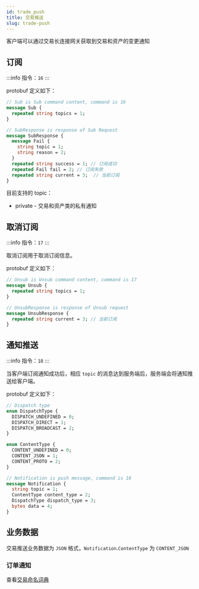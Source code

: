 ```yaml
---
id: trade_push
title: 交易推送
slug: trade-push
---
```


客户端可以通过交易长连接网关获取到交易和资产的变更通知

## 订阅

:::info
指令：`16`
:::

protobuf 定义如下：

```protobuf
// Sub is Sub command content, command is 16
message Sub {
  repeated string topics = 1;
}

// SubResponse is response of Sub Request
message SubResponse {
  message Fail {
    string topic = 1;
    string reason = 2;
  }
  repeated string success = 1; // 订阅成功
  repeated Fail fail = 2; // 订阅失败
  repeated string current = 3;  // 当前订阅
}

```

目前支持的 topic：

- private - 交易和资产类的私有通知

## 取消订阅

:::info
指令：`17`
:::

取消订阅用于取消订阅信息。

protobuf 定义如下：

```protobuf
// Unsub is Unsub command content, command is 17
message Unsub {
  repeated string topics = 1;
}

// UnsubResponse is response of Unsub request
message UnsubResponse {
  repeated string current = 3; // 当前订阅
}
```

## 通知推送

:::info
指令：`18`
:::

当客户端订阅通知成功后，相应 `topic` 的消息达到服务端后，服务端会将通知推送给客户端。

protobuf 定义如下：

```protobuf
// Dispatch type
enum DispatchType {
  DISPATCH_UNDEFINED = 0;
  DISPATCH_DIRECT = 1;
  DISPATCH_BROADCAST = 2;
}

enum ContentType {
  CONTENT_UNDEFINED = 0;
  CONTENT_JSON = 1;
  CONTENT_PROTO = 2;
}

// Notification is push message, command is 18
message Notification {
  string topic = 1;
  ContentType content_type = 2;
  DispatchType dispatch_type = 3;
  bytes data = 4;
}
```

## 业务数据

交易推送业务数据为 `JSON` 格式，`Notification`.`ContentType` 为 `CONTENT_JSON`

### 订单通知

查看[交易命名词典](./definition.md#websocket-推送通知)
